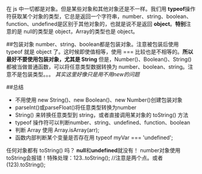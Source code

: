 在 js 中一切都是对象。但是某些对象和其他对象还是不一样。我们用 **typeof**操作符获取某个对象的类型，它总是返回一个字符串，number、string、boolean、function、undefined是区别于其他对象的，也就是说不是返回 **object**。**特别**注意的是 null的类型是 object，Array的类型也是 object。

##包装对象
number、string、boolean都是包装对象。注意被包装后使用 typeof 就是 object 了。这时候即使值相等，使用 === 比较也是不相等的。**所以最好不要使用包装对象，尤其是 String**
但是，Number()、Boolean()、String()都被当做普通函数，可以将任意类型数据转换为 number、boolean、string。注意不是包装类型。。。
*其实这里好像只是用不用new的问题*

##总结
- 不用使用 new String()、new Boolean()、new Number()创建包装对象
- parseInt()或parseFloat()将任意类型转换为number
- String() 来转换任意类型到 string，或者直接调用某对象的 toString() 方法
- typeof 操作符可以判断number、string、undefined、function、boolean
- 判断 Array 使用 Array.isArray(arr);
- 函数内部判断某个变量是否存在用 typeof myVar === 'undefined';

任何对象都有 toString() 吗？ **null**和**undefined**就没有！
number对象使用toString会报错！特殊处理：123..toString(); //注意是两个点。或者 (123).toString();